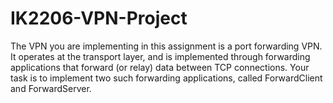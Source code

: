 # IK2206-VPN-Project
The VPN you are implementing in this assignment is a port forwarding VPN. It operates at the transport layer, and is implemented through forwarding applications that forward (or relay) data between TCP connections. Your task is to implement two such forwarding applications, called ForwardClient and ForwardServer.
